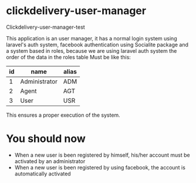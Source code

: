 # clickdelivery-user-manager
Clickdelivery-user-manager-test

This application is an user manager, it has a normal login system using laravel's auth system, facebook authentication using Socialite package and a system based in roles, because we are using laravel auth system the order of the data in the roles table Must be like this:

| id| name | alias |
|---| ------ | ------ |
| 1 | Administrator | ADM |
| 2 | Agent | AGT |
| 3 | User | USR |

This ensures a proper execution of the system.

# You should now
- When a new user is been registered by himself, his/her account must be activated by an administrator
- When a new user is been registered by using facebook, the account is automatically activated

